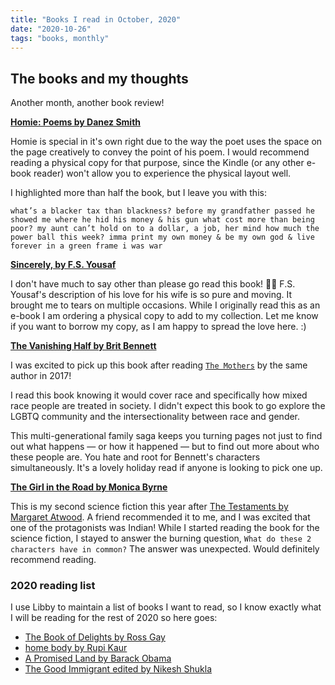 ```yaml
---
title: "Books I read in October, 2020"
date: "2020-10-26"
tags: "books, monthly"
---
```


## The books and my thoughts

Another month, another book review! 

**[Homie: Poems by Danez Smith](https://www.goodreads.com/book/show/44094014-homie)**

Homie is special in it's own right due to the way the poet uses the space on the page creatively to convey the point of his poem. I would recommend reading a physical copy for that purpose, since the Kindle (or any other e-book reader) won't allow you to experience the physical layout well. 

I highlighted more than half the book, but I leave you with this: 
```
what’s a blacker tax than blackness? before my grandfather passed he showed me where he hid his money & his gun what cost more than being poor? my aunt can’t hold on to a dollar, a job, her mind how much the power ball this week? imma print my own money & be my own god & live forever in a green frame i was war
```

**[Sincerely, by F.S. Yousaf](https://www.goodreads.com/book/show/53052684-sincerely)**

I don't have much to say other than please go read this book! 🙏🏽 F.S. Yousaf's description of his love for his wife is so pure and moving. It brought me to tears on multiple occasions. While I originally read this as an e-book I am ordering a physical copy to add to my collection. Let me know if you want to borrow my copy, as I am happy to spread the love here. :)

**[The Vanishing Half by Brit Bennett](https://www.goodreads.com/book/show/51791252-the-vanishing-half)**

I was excited to pick up this book after reading [`The Mothers`](https://www.goodreads.com/book/show/28815371-the-mothers) by the same author in 2017!

I read this book knowing it would cover race and specifically how mixed race people are treated in society. I didn't expect this book to go explore the LGBTQ community and the intersectionality between race and gender. 

This multi-generational family saga keeps you turning pages not just to find out what happens — or how it happened — but to find out more about who these people are. You hate and root for Bennett's characters simultaneously. It's a lovely holiday read if anyone is looking to pick one up.

**[The Girl in the Road by Monica Byrne](https://www.goodreads.com/book/show/18297954-the-girl-in-the-road)**

This is my second science fiction this year after [The Testaments by Margaret Atwood](https://www.goodreads.com/book/show/42975172-the-testaments?ac=1&from_search=true&qid=LwpQqZfw5R&rank=1). A friend recommended it to me, and I was excited that one of the protagonists was Indian! While I started reading the book for the science fiction, I stayed to answer the burning question, `What do these 2 characters have in common?` The answer was unexpected. Would definitely recommend reading. 

### 2020 reading list

I use Libby to maintain a list of books I want to read, so I know exactly what I will be reading for the rest of 2020 so here goes:

- [The Book of Delights by Ross Gay](https://www.goodreads.com/book/show/38746152-the-book-of-delights)
- [home body by Rupi Kaur](https://rupikaur.com/books/home-body/)
- [A Promised Land by Barack Obama](https://www.amazon.com/Promised-Land-Barack-Obama/dp/1524763160)
- [The Good Immigrant edited by Nikesh Shukla](https://www.goodreads.com/book/show/40139532-the-good-immigrant)

